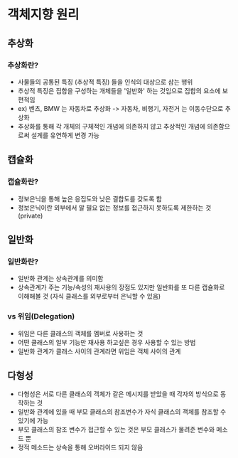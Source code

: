 # 객체지향 원리

## 추상화
### 추상화란?
- 사물들의 공통된 특징 (추상적 특징) 들을 인식의 대상으로 삼는 행위
- 추상적 특징은 집합을 구성하는 개체들을 '일반화' 하는 것임으로 집합의 요소에 보편적임 
- ex) 벤츠, BMW 는 자동차로 추상화 -> 자동차, 비행기, 자전거 는 이동수단으로 추상화 
- 추상화를 통해 각 개체의 구체적인 개념에 의존하지 않고 추상적인 개념에 의존함으로써 설계를 유연하게 변경 가능 

## 캡슐화
### 캡슐화란?
- 정보은닉을 통해 높은 응집도와 낮은 결합도를 갖도록 함 
- 정보은닉이란 외부에서 알 필요 없는 정보를 접근하지 못하도록 제한하는 것 (private)

## 일반화 
### 일반화란?
- 일반화 관계는 상속관계를 의미함
- 상속관계가 주는 기능/속성의 재사용의 장점도 있지만 일반화를 또 다른 캡슐화로 이해해볼 것 (자식 클래스를 외부로부터 은닉할 수 있음)
### vs 위임(Delegation)
- 위임은 다른 클래스의 객체를 멤버로 사용하는 것
- 어떤 클래스의 일부 기능만 재사용 하고싶은 경우 사용할 수 있는 방법
- 일반화 관계가 클래스 사이의 관계라면 위임은 객체 사이의 관계

## 다형성
- 다형성은 서로 다른 클래스의 객체가 같은 메시지를 받았을 때 각자의 방식으로 동작하는 것 
- 일반화 관계에 있을 때 부모 클래스의 참조변수가 자식 클래스의 객체를 참조할 수 있기에 가능
- 부모 클래스의 참조 변수가 접근할 수 있는 것은 부모 클래스가 물려준 변수와 메소드 뿐
- 정적 메소드는 상속을 통해 오버라이드 되지 않음


